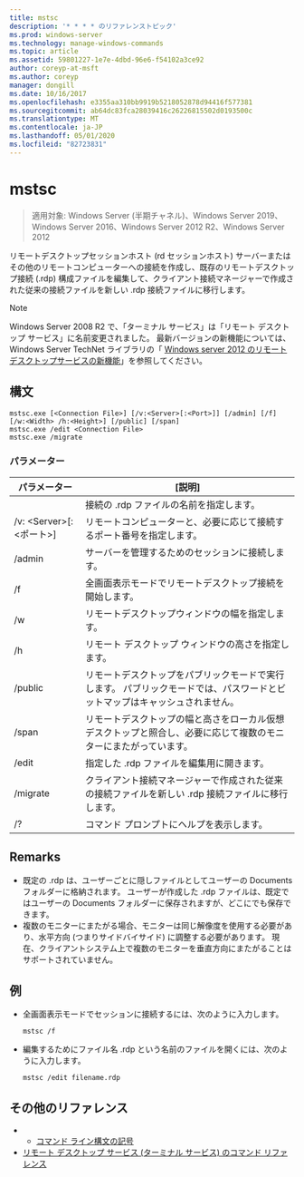 ```yaml
---
title: mstsc
description: '* * * * のリファレンストピック'
ms.prod: windows-server
ms.technology: manage-windows-commands
ms.topic: article
ms.assetid: 59801227-1e7e-4dbd-96e6-f54102a3ce92
author: coreyp-at-msft
ms.author: coreyp
manager: dongill
ms.date: 10/16/2017
ms.openlocfilehash: e3355aa310bb9919b5218052878d94416f577381
ms.sourcegitcommit: ab64dc83fca28039416c26226815502d0193500c
ms.translationtype: MT
ms.contentlocale: ja-JP
ms.lasthandoff: 05/01/2020
ms.locfileid: "82723831"
---
```

# <a name="mstsc"></a>mstsc

> 適用対象: Windows Server (半期チャネル)、Windows Server 2019、Windows Server 2016、Windows Server 2012 R2、Windows Server 2012

リモートデスクトップセッションホスト (rd セッションホスト) サーバーまたはその他のリモートコンピューターへの接続を作成し、既存のリモートデスクトップ接続 (.rdp) 構成ファイルを編集して、クライアント接続マネージャーで作成された従来の接続ファイルを新しい .rdp 接続ファイルに移行します。

> [!NOTE]
> Windows Server 2008 R2 で、「ターミナル サービス」は「リモート デスクトップ サービス」に名前変更されました。 最新バージョンの新機能については、Windows Server TechNet ライブラリの「 [Windows server 2012 のリモートデスクトップサービスの新機能](https://technet.microsoft.com/library/hh831527)」を参照してください。

## <a name="syntax"></a>構文
```
mstsc.exe [<Connection File>] [/v:<Server>[:<Port>]] [/admin] [/f] [/w:<Width> /h:<Height>] [/public] [/span]
mstsc.exe /edit <Connection File>
mstsc.exe /migrate
```

### <a name="parameters"></a>パラメーター

|        パラメーター        |                                                         [説明]                                                         |
|-------------------------|-----------------------------------------------------------------------------------------------------------------------------|
|    <Connection File>    |                                   接続の .rdp ファイルの名前を指定します。                                    |
|  /v: <Server\>[: <ポート\>] |                リモートコンピューターと、必要に応じて接続するポート番号を指定します。                 |
|         /admin          |                                   サーバーを管理するためのセッションに接続します。                                   |
|           /f            |                                    全画面表示モードでリモートデスクトップ接続を開始します。                                    |
|       /w<Width>        |                                      リモートデスクトップウィンドウの幅を指定します。                                      |
|       /h<Height>       |                                     リモート デスクトップ ウィンドウの高さを指定します。                                      |
|         /public         |                  リモートデスクトップをパブリックモードで実行します。 パブリックモードでは、パスワードとビットマップはキャッシュされません。                  |
|          /span          | リモートデスクトップの幅と高さをローカル仮想デスクトップと照合し、必要に応じて複数のモニターにまたがっています。 |
| /edit<Connection File> |                                         指定した .rdp ファイルを編集用に開きます。                                          |
|        /migrate         |       クライアント接続マネージャーで作成された従来の接続ファイルを新しい .rdp 接続ファイルに移行します。       |
|           /?            |                                            コマンド プロンプトにヘルプを表示します。                                             |

## <a name="remarks"></a>Remarks
-   既定の .rdp は、ユーザーごとに隠しファイルとしてユーザーの Documents フォルダーに格納されます。 ユーザーが作成した .rdp ファイルは、既定ではユーザーの Documents フォルダーに保存されますが、どこにでも保存できます。
-   複数のモニターにまたがる場合、モニターは同じ解像度を使用する必要があり、水平方向 (つまりサイドバイサイド) に調整する必要があります。 現在、クライアントシステム上で複数のモニターを垂直方向にまたがることはサポートされていません。

## <a name="examples"></a>例
-   全画面表示モードでセッションに接続するには、次のように入力します。
    ```
    mstsc /f
    ```
-   編集するためにファイル名 .rdp という名前のファイルを開くには、次のように入力します。
    ```
    mstsc /edit filename.rdp
    ```

## <a name="additional-references"></a>その他のリファレンス
-   - [コマンド ライン構文の記号](command-line-syntax-key.md)
-   [リモート デスクトップ サービス (ターミナル サービス) のコマンド リファレンス](remote-desktop-services-terminal-services-command-reference.md)
